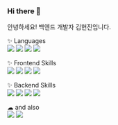 <div align="left"> 

### Hi there 👋 
안녕하세요! 백엔드 개발자 김현진입니다.

✨ Languages
<br/>
<img src="https://img.shields.io/badge/JAVA-C70D2C?style=for-the-badge&logo=java&logoColor=white">
<img src="https://img.shields.io/badge/C-A8B9CC?style=for-the-badge&logo=C&logoColor=white">
<img src="https://img.shields.io/badge/PYTHON-3776AB?style=for-the-badge&logo=Python&logoColor=white">
<img src="https://img.shields.io/badge/OCAML-EC6813?style=for-the-badge&logo=Ocaml&logoColor=white">

✨ Frontend Skills
<br/>
<img src="https://img.shields.io/badge/HTML5-E34F26?style=for-the-badge&logo=Html5&logoColor=white">
<img src="https://img.shields.io/badge/CSS3-1572B6?style=for-the-badge&logo=CSS3&logoColor=white">
<img src="https://img.shields.io/badge/JAVASCRIPT-F7DF1E?style=for-the-badge&logo=Javascript&logoColor=white">
<img src="https://img.shields.io/badge/vue.js-4FC08D?style=for-the-badge&logo=vue.js&logoColor=white">

✨ Backend Skills
<br/>
<img src="https://img.shields.io/badge/MySQL-4479A1?style=for-the-badge&logo=MySQL&logoColor=white">
<img src="https://img.shields.io/badge/ORACLE-4479A1?style=for-the-badge&logo=Oracle&logoColor=white">
<img src="https://img.shields.io/badge/SPRINGBOOT-6DB33F?style=for-the-badge&logo=SpringBoot&logoColor=white">
<img src="https://img.shields.io/badge/SPRING-6DB33F?style=for-the-badge&logo=Spring&logoColor=white">

☁ and also
<br/>
<img src="https://img.shields.io/badge/AWS-232F3E?style=for-the-badge&logo=Amazon AWS&logoColor=white">
<img src="https://img.shields.io/badge/github-181717?style=for-the-badge&logo=github&logoColor=white">
<br/>
